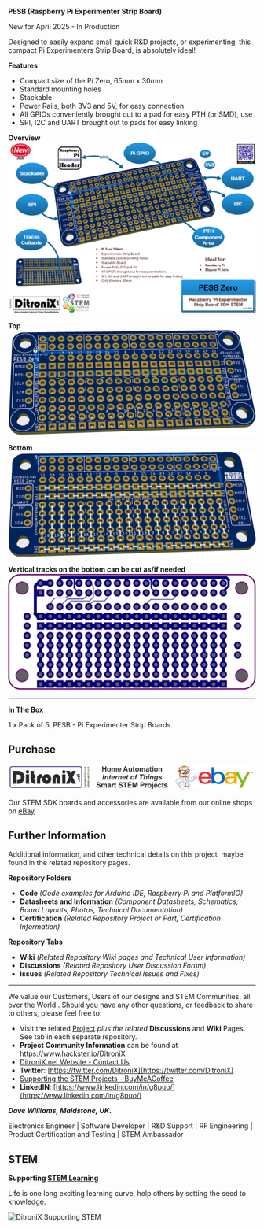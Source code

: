 **PESB (Raspberry Pi Experimenter Strip Board)**

New for April 2025 - In Production

Designed to easily expand small quick R&D projects, or experimenting, this compact Pi Experimenters Strip Board, is absolutely ideal!

**Features**
* Compact size of the Pi Zero, 65mm x 30mm
* Standard mounting holes
* Stackable 
* Power Rails, both 3V3 and 5V, for easy connection
* All GPIOs conveniently brought out to a pad for easy PTH (or SMD), use
* SPI, I2C and UART brought out to pads for easy linking 

**Overview**
![PESB - Pi Experimenter Strip Board](https://github.com/DitroniX/PESB-Pi-Experimenter-Strip-Board/blob/main/Datasheets%20and%20Information/PESB%20Pi%20Experimenter%20Strip%20Board%20Overview.png)

**Top**
![PESB - Pi Experimenter Strip Board](https://github.com/DitroniX/PESB-Pi-Experimenter-Strip-Board/blob/main/Datasheets%20and%20Information/PESB%20Zero%20-%203D%20Top%20Angled.png)

**Bottom**
![PESB - Pi Experimenter Strip Board](https://github.com/DitroniX/PESB-Pi-Experimenter-Strip-Board/blob/main/Datasheets%20and%20Information/PESB%20Zero%20-%203D%20Btm%20Angled.png)

**Vertical tracks on the bottom can be cut as/if needed**
![PESB - Pi Experimenter Strip Board](https://github.com/DitroniX/PESB-Pi-Experimenter-Strip-Board/blob/main/Datasheets%20and%20Information/PESB%20Zero%20-%20Btm%20Tracks.png)

------------

**In The Box**

1 x Pack of 5, PESB - Pi Experimenter Strip Boards.

## **Purchase**
[![Display-Type-B](https://raw.githubusercontent.com/DitroniX/DitroniX/main/Files/DitroniX.net%20STEM%20IoT%20eBay.jpg?raw=true)](https://www.ebay.co.uk/usr/ditronixuk)

Our STEM SDK boards and accessories are available from our online shops on [eBay](https://www.ebay.co.uk/usr/ditronixuk) 
## **Further Information**

Additional information, and other technical details on this project, maybe found in the related repository pages.

**Repository Folders**

 - **Code** *(Code examples for Arduino  IDE, Raspberry Pi and PlatformIO)*
 -  **Datasheets and Information** *(Component Datasheets, Schematics, Board Layouts, Photos, Technical Documentation)*
 - **Certification** *(Related Repository Project or Part, Certification Information)*

**Repository Tabs**

 - **Wiki** *(Related Repository Wiki pages and Technical User Information)*
 - **Discussions** *(Related Repository User Discussion Forum)*
 - **Issues** *(Related Repository Technical Issues and Fixes)*

***

We value our Customers, Users of our designs and STEM Communities, all over the World . Should you have any other questions, or feedback to share to others, please feel free to:

* Visit the related [Project](https://github.com/DitroniX?tab=repositories) *plus the related* **Discussions** and **Wiki** Pages.  See tab in each separate repository.
* **Project Community Information** can be found at https://www.hackster.io/DitroniX
* [DitroniX.net Website - Contact Us](https://ditronix.net/contact/)
* **Twitter**: [https://twitter.com/DitroniX](https://twitter.com/DitroniX)
* [Supporting the STEM Projects - BuyMeACoffee](https://www.buymeacoffee.com/DitroniX)
*  **LinkedIN**: [https://www.linkedin.com/in/g8puo/](https://www.linkedin.com/in/g8puo/)

***Dave Williams, Maidstone, UK.***

Electronics Engineer | Software Developer | R&D Support | RF Engineering | Product Certification and Testing | STEM Ambassador

## STEM

**Supporting [STEM Learning](https://www.stem.org.uk/)**

Life is one long exciting learning curve, help others by setting the seed to knowledge.

![DitroniX Supporting STEM](https://hackster.imgix.net/uploads/attachments/1606838/stem_ambassador_-_100_volunteer_badge_edxfxlrfbc1_bjdqharfoe1_xbqi2KUcri.png?auto=compress%2Cformat&w=540&fit=max)
